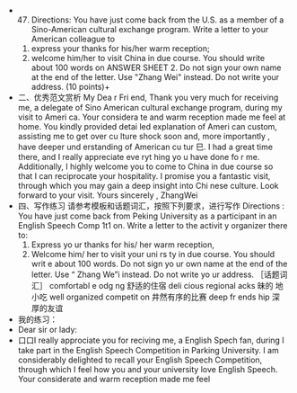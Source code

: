 - 47. Directions:
  You have just come back from the U.S. as a member of a Sino-American cultural
  exchange program. Write a letter to your American colleague to 
  1) express your thanks for his/her warm reception;
  2) welcome him/her to visit China in due course.
  You should write about 100 words on ANSWER SHEET 2. 
  Do not sign your own name at the end of the letter. Use "Zhang Wei" instead. 
  Do not write your address. (10 points)+
- 二、优秀范文赏析
  My Dea r Fri end, 
  Thank you very much for receiving me, a delegate of Sino American cultural exchange program, 
  during my visit to Ameri ca. Your considera te and warm reception made me feel at home. You kindly 
  provided detai led explanation of Ameri can custom, assisting me to get over cu lture shock soon and, more 
  importantly , have deeper und erstanding of American cu tur 巳. I had a great time there, and I really appreciate eve ryt hing yo u have done fo r me. 
  Additionally, I highly welcome you to come to China in due course so that I can reciprocate your 
  hospitality. I promise you a fantastic visit, through which you may gain a deep insight into Chi nese culture. 
  Look forward to your visit. 
  Yours sincerely , 
  ZhangWei
- 四、写作练习
  请参考模板和话题词汇，按照下列要求，进行写作
  Directions : 
  You have just come back from Peking University as a participant in an English Speech Comp 1t1 on.
  Write a letter to the activit y organizer there to: 
  1) Express yo ur thanks for his/ her warm reception, 
  2) Welcome him/ her to visit your uni rs ty in due course. 
  You should writ e about 100 words. Do not sign yo ur own name at the end of the letter. Use “ Zhang 
  We”i instead. Do not write yo ur address. 
  ［话题词汇］
  comfortabl e odg ng 舒适的住宿 deli cious regional acks 昧的 地小吃
  well organized competit on 井然有序的比赛 deep fr ends hip 深厚的友谊
- 我的练习：
- Dear sir or lady:
- 口口I really approciate you for reciving me, a English Spech fan, during I take part in the English Speech Competition in Parking University. I am considerably delighted to recall your English Speech Competition, through which I feel how you and your university love English Speech. Your considerate and warm reception made me feel